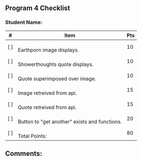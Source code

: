 ## Program 4 Checklist

### Student Name: 

| #   | Item                                              | Pts |
|-----|---------------------------------------------------|-----|
| [ ] | <br>Earthporn image displays.                     | 10  |
| [ ] | <br>Showerthoughts quote displays.                | 10  |
| [ ] | <br>Quote superimposed over image.                | 10  |
| [ ] | <br>Image retreived from api.                     | 15  |
| [ ] | <br>Quote retreived from api.                     | 15  |
| [ ] | <br>Button to "get another" exists and functions. | 20  |
| [ ] | <br>Total Points:                                 | 80  |

## Comments:
